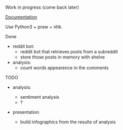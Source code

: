 Work in progress (come back later)


[Documentation](http://reddit-bot-analysis.readthedocs.io/en/latest/)

Use Python3 + praw + nltk.

Done
- reddit bot:
  - reddit bot that retrieves posts from a subreddit
  - store those posts in memory with shelve
- analysis:
  - count words appearence in the comments

TODO

- analysis:
  - sentiment analysis
  - ?

- presentation
  - build infographics from the results of analysis